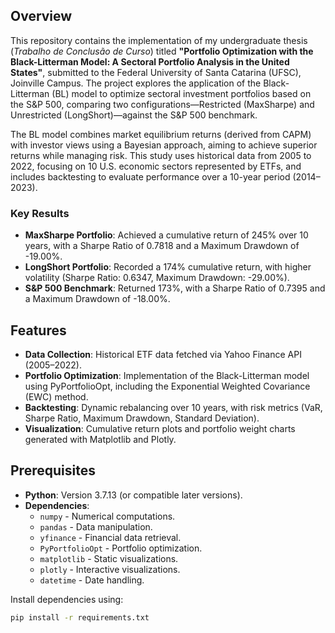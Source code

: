 ## Overview

This repository contains the implementation of my undergraduate thesis (*Trabalho de Conclusão de Curso*) titled **"Portfolio Optimization with the Black-Litterman Model: A Sectoral Portfolio Analysis in the United States"**, submitted to the Federal University of Santa Catarina (UFSC), Joinville Campus. The project explores the application of the Black-Litterman (BL) model to optimize sectoral investment portfolios based on the S&P 500, comparing two configurations—Restricted (MaxSharpe) and Unrestricted (LongShort)—against the S&P 500 benchmark.

The BL model combines market equilibrium returns (derived from CAPM) with investor views using a Bayesian approach, aiming to achieve superior returns while managing risk. This study uses historical data from 2005 to 2022, focusing on 10 U.S. economic sectors represented by ETFs, and includes backtesting to evaluate performance over a 10-year period (2014–2023).

### Key Results
- **MaxSharpe Portfolio**: Achieved a cumulative return of 245% over 10 years, with a Sharpe Ratio of 0.7818 and a Maximum Drawdown of -19.00%.
- **LongShort Portfolio**: Recorded a 174% cumulative return, with higher volatility (Sharpe Ratio: 0.6347, Maximum Drawdown: -29.00%).
- **S&P 500 Benchmark**: Returned 173%, with a Sharpe Ratio of 0.7395 and a Maximum Drawdown of -18.00%.

## Features

- **Data Collection**: Historical ETF data fetched via Yahoo Finance API (2005–2022).
- **Portfolio Optimization**: Implementation of the Black-Litterman model using PyPortfolioOpt, including the Exponential Weighted Covariance (EWC) method.
- **Backtesting**: Dynamic rebalancing over 10 years, with risk metrics (VaR, Sharpe Ratio, Maximum Drawdown, Standard Deviation).
- **Visualization**: Cumulative return plots and portfolio weight charts generated with Matplotlib and Plotly.

## Prerequisites

- **Python**: Version 3.7.13 (or compatible later versions).
- **Dependencies**:
  - `numpy` - Numerical computations.
  - `pandas` - Data manipulation.
  - `yfinance` - Financial data retrieval.
  - `PyPortfolioOpt` - Portfolio optimization.
  - `matplotlib` - Static visualizations.
  - `plotly` - Interactive visualizations.
  - `datetime` - Date handling.

Install dependencies using:
```bash
pip install -r requirements.txt

